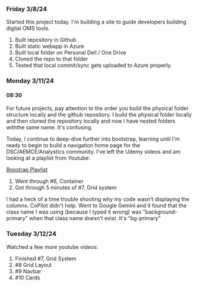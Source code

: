 ### Friday 3/8/24
Started this project today. I'm building a site to guide developers building digital OMS tools.

1. Built repository in Github
2. Built static webapp in Azure
3. Built local folder on Personal Dell / One Drive
4. Cloned the repo to that folder
5. Tested that local commit/sync gets uploaded to Azure properly.

### Monday 3/11/24
#### 08:30
For future projects, pay attention to the order you build the physical folder structure locally and the github repository. I build the physical folder locally and then cloned the repository locally and now I have nested folders withthe same name. It's confusing.

Today, I continue to deep-dive further into bootstrap, learning until I'm ready to begin to build a navigation home page for the DSC/AEMCE/Analystics community. I've left the Udemy videos and am looking at a playlist from Youtube: 

[Boostrap Playlist](https://www.youtube.com/watch?v=irfbn103AzE&list=PL4cUxeGkcC9joIM91nLzd_qaH_AimmdAR&index=7)

1. Went through #6, Container
2. Got through 5 minutes of #7, Grid system

I had a heck of a time trouble shooting why my code wasn't displaying the columns. CoPilot didn't help. Went to Google Gemini and it found that the class name I was using (because I typed it wrong) was "background-primary" when that class name doesn't exist. It's "bg-primary"

### Tuesday 3/12/24
Watched a few more youtube videos:

1. Finished #7, Grid System
2. #8 Grid Layout
3. #9 Navbar
4. #10 Cards





